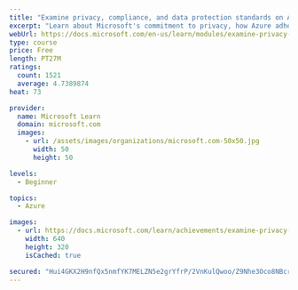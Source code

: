 ```yaml
---
title: "Examine privacy, compliance, and data protection standards on Azure"
excerpt: "Learn about Microsoft's commitment to privacy, how Azure adheres to common regulatory and compliance standards, and additional considerations government agencies need to make."
webUrl: https://docs.microsoft.com/en-us/learn/modules/examine-privacy-compliance-data-protection-standards/
type: course
price: Free
length: PT27M
ratings:
  count: 1521
  average: 4.7389874
heat: 73

provider:
  name: Microsoft Learn
  domain: microsoft.com
  images:
    - url: /assets/images/organizations/microsoft.com-50x50.jpg
      width: 50
      height: 50

levels:
  - Beginner

topics:
  - Azure

images:
  - url: https://docs.microsoft.com/learn/achievements/examine-privacy-compliance-data-protection-standards-social.png
    width: 640
    height: 320
    isCached: true

secured: "Hui4GKX2H9nfQx5nmfYK7MELZN5e2grYfrP/2VnKulQwoo/Z9Nhe3Oco8NBcrz5VDyKMZxmx+Y1awKIOS45akqyG15n6Ou5luPpNKgcBpCo7dZ+Cc1TWMOeBrgGd4LXDbUa0XWII8FxP2CbsyBUkNKoi78X5hZVkNbCvieBjjevXIYTZqGtZ3UPreKuZQZoJwag8qgIDFr4H8O0ry8p8txpud7kmo33+w8QAgTNo4hpHTW4yjwajb9T8V3Nu5njJsyVwPMdR4fn6fkPWFW9BQaGlu8Q1akkecpsVGH8kxoM9kpirs3XgUmTcJ9x1Cy/pRELFg6iuvmNAoVJTOI2KrGflSehP5ru6j0Hjs/o9y80suR8T32v/TERg9wRzdftchXBrJKjEGLhzC+8W2uX+SoXsrj0cODNZSUry8vUCrcM=;kbip/yQcGRhDJ8Mh9Yn0IQ=="
---
```


